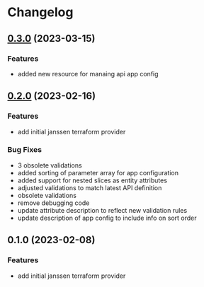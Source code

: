 # Changelog

## [0.3.0](https://github.com/techtative/terraform-provider-jans/compare/v0.2.0...v0.3.0) (2023-03-15)


### Features

* added new resource for manaing api app config 

## [0.2.0](https://github.com/techtative/terraform-provider-jans/compare/v0.1.0...v0.2.0) (2023-02-16)


### Features

* add initial janssen terraform provider 


### Bug Fixes

* 3 obsolete validations 
* added sorting of parameter array for app configuration 
* added support for nested slices as entity attributes 
* adjusted validations to match latest API definition 
* obsolete validations 
* remove debugging code 
* update attribute description to reflect new validation rules 
* update description of app config to include info on sort order 

## 0.1.0 (2023-02-08)


### Features

* add initial janssen terraform provider 
